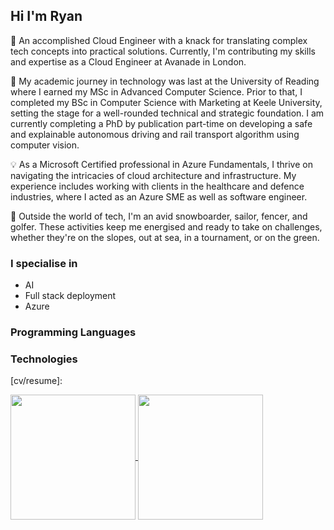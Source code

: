 ## Hi I'm Ryan

👋 An accomplished Cloud Engineer with a knack for translating complex tech concepts into practical solutions. Currently, I'm contributing my skills and expertise as a Cloud Engineer at Avanade in London.

🚀 My academic journey in technology was last at the University of Reading where I earned my MSc in Advanced Computer Science. Prior to that, I completed my BSc in Computer Science with Marketing at Keele University, setting the stage for a well-rounded technical and strategic foundation. I am currently completing a PhD by publication part-time on developing a safe and explainable autonomous driving and rail transport algorithm using computer vision.

💡 As a Microsoft Certified professional in Azure Fundamentals, I thrive on navigating the intricacies of cloud architecture and infrastructure. My experience includes working with clients in the healthcare and defence industries, where I acted as an Azure SME as well as software engineer.

🌟 Outside the world of tech, I'm an avid snowboarder, sailor, fencer, and golfer. These activities keep me energised and ready to take on challenges, whether they're on the slopes, out at sea, in a tournament, or on the green.

### I specialise in
- AI
- Full stack deployment
- Azure

### Programming Languages

### Technologies

[linkedin]: https://www.linkedin.com/in/ryan-rasi/
[website]: https://www.ryanrasi.com
[cv/resume]: 

<a href="https://github.com/ryanrasi/">
  <img height=200 align="center" src="https://github-readme-stats.vercel.app/api?username=ryanrasi&count_private=true&show_icons=true&theme=gruvbox_light&card_width=320" />
<a href="https://github.com/ryanrasi/">
  <img height=200 align="center" src="https://github-readme-stats.vercel.app/api/top-langs/?username=ryanrasi&layout=compact&theme=gruvbox_light&langs_count=8&card_width=320" />
</a>